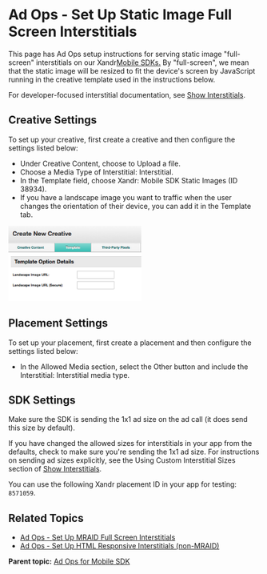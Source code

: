 # Ad Ops - Set Up Static Image Full Screen Interstitials

<div class="body">

This page has Ad Ops setup instructions for serving static image
"full-screen" interstitials on our <span class="ph">Xandr</span><a
href="https://docs.xandr.com/bundle/mobile-sdk/page/xandr-mobile-sdks.html"
class="xref" target="_blank">Mobile SDKs.</a> By "full-screen", we mean
that the static image will be resized to fit the device's screen by
JavaScript running in the creative template used in the instructions
below.

For developer-focused interstitial documentation, see <a
href="https://docs.xandr.com/bundle/mobile-sdk/page/show-interstitials-ads-on-ios.html"
class="xref" target="_blank">Show Interstitials</a>.

<div class="section">

## Creative Settings

To set up your creative, first create a creative and then configure the
settings listed below:

- Under Creative Content, choose to Upload a file.
- Choose a Media Type of Interstitial: Interstitial.
- In the <span class="ph uicontrol">Template</span> field, choose
  <span class="ph uicontrol"></span><span class="ph">Xandr</span>:
  Mobile SDK Static Images (ID 38934).
- If you have a landscape image you want to traffic when the user
  changes the orientation of their device, you can add it in the
  <span class="ph uicontrol">Template</span> tab.

<div class="fig fignone">

<img src="mobile-sdk/images/ad-ops-set-up-static-image.png"
class="image" height="150" />

</div>

</div>

<div class="section">

## Placement Settings

To set up your placement, first create a placement and then configure
the settings listed below:

- In the <span class="ph uicontrol">Allowed Media</span> section, select
  the <span class="ph uicontrol">Other</span> button and include the
  Interstitial: Interstitial media type.

</div>

<div class="section">

## SDK Settings

Make sure the SDK is sending the 1x1 ad size on the ad call (it does
send this size by default).

If you have changed the allowed sizes for interstitials in your app from
the defaults, check to make sure you're sending the 1x1 ad size. For
instructions on sending ad sizes explicitly, see the
<span class="ph uicontrol">Using Custom Interstitial Sizes</span>
section of <a
href="https://docs.xandr.com/bundle/mobile-sdk/page/show-interstitials-ads-on-ios.html"
class="xref" target="_blank">Show Interstitials</a>.

You can use the following <span class="ph">Xandr</span> placement ID in
your app for testing: `8571059`.

</div>

<div class="section">

## Related Topics

<div class="p">

- <a
  href="https://docs.xandr.com/bundle/mobile-sdk/page/ad-ops---set-up-mraid-full-screen-interstitials.html"
  class="xref" target="_blank">Ad Ops - Set Up MRAID Full Screen
  Interstitials</a>
- <a href="https://docs.xandr.com/csh?context" class="xref"
  target="_blank">Ad Ops - Set Up HTML Responsive Interstitials
  (non-MRAID)</a>

</div>

</div>

</div>

<div class="related-links">

<div class="familylinks">

<div class="parentlink">

**Parent topic:**
<a href="ad-ops-for-mobile-sdk.html" class="link">Ad Ops for Mobile
SDK</a>

</div>

</div>

</div>
